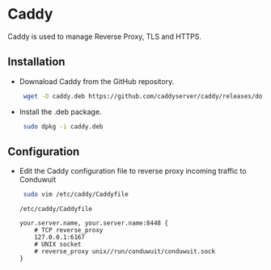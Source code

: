 # Caddy

Caddy is used to manage Reverse Proxy, TLS and HTTPS.

## Installation

- Downaload Caddy from the GitHub repository.

    ```sh
     wget -O caddy.deb https://github.com/caddyserver/caddy/releases/download/v2.8.4/caddy_2.8.4_linux_arm64.deb
    ```

- Install the .deb package.

  ```sh
   sudo dpkg -i caddy.deb
  ```

## Configuration

- Edit the Caddy configuration file to reverse proxy incoming traffic to Conduwuit
  
  ```sh
   sudo vim /etc/caddy/Caddyfile
  ```

  ```
  /etc/caddy/Caddyfile

  your.server.name, your.server.name:8448 {
      # TCP reverse_proxy
      127.0.0.1:6167
      # UNIX socket
      # reverse_proxy unix//run/conduwuit/conduwuit.sock
  }
  ```
